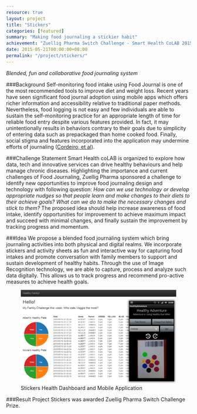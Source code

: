 ```yaml
---
resource: true
layout: project
title: "Stickers"
categories: [featured]
summary: "Making food journaling a stickier habit"
achievement: "Zuellig Pharma Switch Challenge - Smart Health CoLAB 2015"
date: 2015-05-21T00:00:00+08:00
permalink: "/project/stickers/"
---
```


*Blended, fun and collaborative food journaling system*

###Background
Self-monitoring food intake using Food Journal is one of the most recommended tools to improve diet and weight loss. Recent years have seen significant food journal adoption using mobile apps which offers richer information and accessibility relative to traditional paper methods. Nevertheless, food logging is not easy and few individuals are able to sustain the self-monitoring practice for an appropriate length of time for reliable food entry despite various features provided. In fact, it may unintentionally results in behaviors contrary to their goals due to simplicity of entering data such as prepackaged than home cooked food. Finally, social stigma and features incorporated into the application may undermine efforts of journaling ([Cordeiro, et al](http://www.depstein.net/pubs/fcordeiro_chi15.pdf)).

###Challenge Statement
Smart Health coLAB is organized to explore how data, tech and innovative services can drive healthy behaviours and help manage chronic diseases. Highlighting the importance and current challenges of Food Journaling, Zuellig Pharma sponsored a challenge to identify new opportunities to improve food journaling design and technology with following question: *How can we use technology or develop appropriate nudges so that people learn and make changes to their diets to their achieve goals? What can we do to make the necessary changes and stick to them?* The proposed idea should help increase awareness of food intake, identify opportunities for improvement to achieve maximum impact and succeed with minimal changes, and finally sustain the improvement by tracking progress and momentum.

###Idea
We propose a blended food journaling system which bring journaling activities into both physical and digital realms. We incorporate stickers and activity sheets as fun and interactive way for capturing food intakes and promote conversation with family members to support and sustain development of healthy habits. Through the use of Image Recognition technology, we are able to capture, process and analyze such data digitally. This allows us to track progress and recommend pro-active measures to achieve health goals.   

<figure >
	<img src="/images/Project-Stickers.png" alt="image" align="middle" style="display: block;
    margin-left: auto;
    margin-right: auto;">
	<figcaption>Stickers Health Dashboard and Mobile Application</figcaption>
</figure>

###Result
Project Stickers was awarded Zuellig Pharma Switch Challenge Prize.



